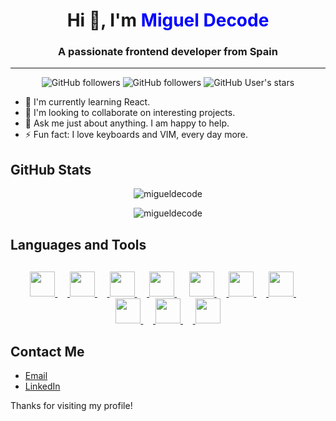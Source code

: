 <h1 align="center">Hi 👋, I'm <span style="color: blue">Miguel Decode</span></h1>
<h3 align="center">A passionate frontend developer from Spain</h3>

<hr>

<div align="center">

![GitHub followers](https://komarev.com/ghpvc/?username=migueldecode&label=Profile%20views&color=0e75b6&style=flat)
![GitHub followers](https://img.shields.io/github/followers/migueldecode)
![GitHub User's stars](https://img.shields.io/github/stars/migueldecode)

</div>

- 🌱 I'm currently learning React.
- 👯 I'm looking to collaborate on interesting projects.
- 💬 Ask me just about anything. I am happy to help.
- ⚡ Fun fact: I love keyboards and VIM, every day more.

## GitHub Stats

<p align="center">
<img src="https://github-readme-stats.vercel.app/api/top-langs?username=migueldecode&show_icons=true&locale=en&layout=compact&theme=react" alt="migueldecode" />
</p>

<p align="center">
<img src="https://github-readme-stats.vercel.app/api?username=migueldecode&show_icons=true&theme=react" alt="migueldecode" />
</p>

## Languages and Tools

<p align="center" style="margin: 30px">
<a href="https://cdn.jsdelivr.net/gh/devicons/devicon@latest/icons/html5/html5-original.svg" target="_blank" rel="noreferrer">
<img src="https://cdn.jsdelivr.net/gh/devicons/devicon@latest/icons/html5/html5-original.svg" alt="" width="40" height="40"/>
</a>&nbsp;&nbsp;&nbsp;&nbsp<a href="https://developer.mozilla.org/es/docs/Web/CSS" target="_blank" rel="noreferrer">
<img src="https://cdn.jsdelivr.net/gh/devicons/devicon@latest/icons/css3/css3-original.svg" alt="" width="40" height="40"/>
</a>&nbsp;&nbsp;&nbsp;&nbsp<a href="https://developer.mozilla.org/es/docs/Web/JavaScript" target="_blank" rel="noreferrer">
<img src="https://cdn.jsdelivr.net/gh/devicons/devicon@latest/icons/javascript/javascript-original.svg" alt="" width="40" height="40"/>
</a>&nbsp;&nbsp;&nbsp;&nbsp<a href="https://www.typescriptlang.org/" target="_blank" rel="noreferrer">
<img src="https://cdn.jsdelivr.net/gh/devicons/devicon@latest/icons/typescript/typescript-original.svg" alt="" width="40" height="40"/>
</a>&nbsp;&nbsp;&nbsp;&nbsp
<a href="https://git-scm.com/" target="_blank" rel="noreferrer">
<img src="https://cdn.jsdelivr.net/gh/devicons/devicon@latest/icons/git/git-original.svg" alt="" width="40" height="40"/>
</a>&nbsp;&nbsp;&nbsp;&nbsp<a href="https://github.com/" target="_blank" rel="noreferrer">
<img src="https://cdn.jsdelivr.net/gh/devicons/devicon@latest/icons/github/github-original.svg" alt="" width="40" height="40"/>
</a>&nbsp;&nbsp;&nbsp;&nbsp<a href="https://astro.build/" target="_blank" rel="noreferrer">
<img src="https://cdn.jsdelivr.net/gh/devicons/devicon@latest/icons/astro/astro-original.svg" alt="" width="40" height="40"/>
</a>&nbsp;&nbsp;&nbsp;&nbsp<a href="https://es.react.dev/" target="_blank" rel="noreferrer">
<img src="https://cdn.jsdelivr.net/gh/devicons/devicon@latest/icons/react/react-original.svg" alt="" width="40" height="40"/>
</a>&nbsp;&nbsp;&nbsp;&nbsp<a href="https://tailwindcss.com/" target="_blank" rel="noreferrer">
<img src="https://cdn.jsdelivr.net/gh/devicons/devicon@latest/icons/tailwindcss/tailwindcss-original.svg" alt="" width="40" height="40"/>
</a>&nbsp;&nbsp;&nbsp;&nbsp<a href="https://es.wikipedia.org/wiki/Markdown" target="_blank" rel="noreferrer">
<img src="https://cdn.jsdelivr.net/gh/devicons/devicon@latest/icons/markdown/markdown-original.svg" alt="" width="40" height="40"/>
</a>
</p>

## Contact Me

- [Email](mailto:migueldecode@gmail.com)
- [LinkedIn](https://www.linkedin.com/in/miguel-lema-garc%C3%ADa/)

Thanks for visiting my profile!
